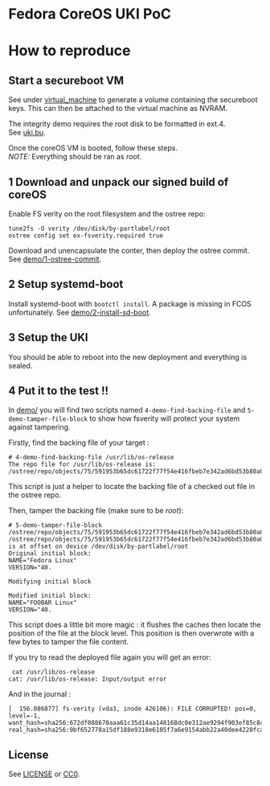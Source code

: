 # Fedora CoreOS UKI PoC


# How to reproduce

## Start a secureboot VM

See under [virtual_machine](./virtual_machine) to generate a volume containing
the secureboot keys. This can then be attached to the virtual machine as NVRAM.

The integrity demo requires the root disk to be formatted in ext.4. \
See [uki.bu](./uki.bu).

Once the coreOS VM is booted, follow these steps.\
_NOTE:_ Everything should be ran as *root*.

## 1 Download and unpack our signed build of coreOS

Enable FS verity on the root filesystem and the ostree repo:
``` 
tune2fs -O verity /dev/disk/by-partlabel/root
ostree config set ex-fsverity.required true
```
Download and unencapsulate the conter, then deploy the ostree commit. \
See [demo/1-ostree-commit](demo/1-ostree-commit).

## 2 Setup systemd-boot

Install systemd-boot with `bootctl install`. A package is missing in FCOS 
unfortunately. See [demo/2-install-sd-boot](demo/2-install-sd-boot).

## 3 Setup the UKI

You should be able to reboot into the new deployment and everything is sealed. 

## 4 Put it to the test !! 

In [demo/](demo) you will find two scripts named `4-demo-find-backing-file` and 
`5-demo-tamper-file-block` to show how fsverity will protect your system against 
tampering.


Firstly, find the backing file of your target : 
```
# 4-demo-find-backing-file /usr/lib/os-release
The repo file for /usr/lib/os-release is:
/ostree/repo/objects/75/591953b65dc61722f77f54e416fbeb7e342ad6bd53b80a07862475b662852d.file

```
This script is just a helper to locate the backing file of a checked out file in the 
ostree repo.


Then, tamper the backing file (make sure to be *root*):
```
# 5-demo-tamper-file-block /ostree/repo/objects/75/591953b65dc61722f77f54e416fbeb7e342ad6bd53b80a07862475b662852d.file
/ostree/repo/objects/75/591953b65dc61722f77f54e416fbeb7e342ad6bd53b80a07862475b662852d.file is at offset on device /dev/disk/by-partlabel/root
Original initial block:
NAME="Fedora Linux"
VERSION="40.

Modifying initial block

Modified initial block:
NAME="FOOBAR Linux"
VERSION="40.
```
This script does a little bit more magic : it flushes the caches then locate the position
of the file at the block level. This position is then overwrote with a few bytes to tamper the
file content.

If you try to read the deployed file again you will get an error:
```
 cat /usr/lib/os-release 
cat: /usr/lib/os-release: Input/output error

```  
And in the journal : 
```
[  156.086877] fs-verity (vda3, inode 426106): FILE CORRUPTED! pos=0, level=-1, want_hash=sha256:672df088670aaa61c35d14aa148168dc0e312ae9294f903ef85c8c0b5a17037a, real_hash=sha256:9bf652778a15df188e9318e6105f7a6e9154abb22a40dee4220fca8422b3d813

```
## License

See [LICENSE](LICENSE) or [CC0](https://creativecommons.org/public-domain/cc0/).
